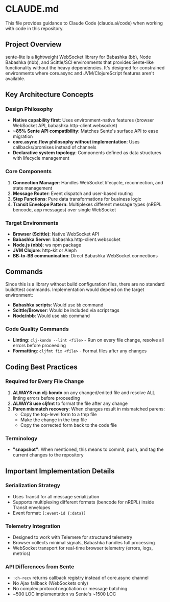 # CLAUDE.md

This file provides guidance to Claude Code (claude.ai/code) when working with code in this repository.

## Project Overview

sente-lite is a lightweight WebSocket library for Babashka (bb), Node Babashka (nbb), and Scittle/SCI environments that provides Sente-like functionality without the heavy dependencies. It's designed for constrained environments where core.async and JVM/ClojureScript features aren't available.

## Key Architecture Concepts

### Design Philosophy
- **Native capability first**: Uses environment-native features (browser WebSocket API, babashka.http-client.websocket)
- **~85% Sente API compatibility**: Matches Sente's surface API to ease migration
- **core.async.flow philosophy without implementation**: Uses callbacks/promises instead of channels
- **Declarative system topology**: Components defined as data structures with lifecycle management

### Core Components
1. **Connection Manager**: Handles WebSocket lifecycle, reconnection, and state management
2. **Message Router**: Event dispatch and user-based routing
3. **Step Functions**: Pure data transformations for business logic
4. **Transit Envelope Pattern**: Multiplexes different message types (nREPL bencode, app messages) over single WebSocket

### Target Environments
- **Browser (Scittle)**: Native WebSocket API
- **Babashka Server**: babashka.http-client.websocket
- **Node.js (nbb)**: ws npm package
- **JVM Clojure**: http-kit or Aleph
- **BB-to-BB communication**: Direct Babashka WebSocket connections

## Commands

Since this is a library without build configuration files, there are no standard build/test commands. Implementation would depend on the target environment:

- **Babashka scripts**: Would use `bb` command
- **Scittle/Browser**: Would be included via script tags
- **Node/nbb**: Would use `nbb` command

### Code Quality Commands

- **Linting**: `clj-kondo --lint <file>` - Run on every file change, resolve all errors before proceeding
- **Formatting**: `cljfmt fix <file>` - Format files after any changes

## Coding Best Practices

### Required for Every File Change
1. **ALWAYS run clj-kondo** on any changed/edited file and resolve ALL linting errors before proceeding
2. **ALWAYS use cljfmt** to format the file after any change
3. **Paren mismatch recovery**: When changes result in mismatched parens:
   - Copy the top-level form to a tmp file
   - Make the change in the tmp file
   - Copy the corrected form back to the code file

### Terminology
- **"snapshot"**: When mentioned, this means to commit, push, and tag the current changes to the repository

## Important Implementation Details

### Serialization Strategy
- Uses Transit for all message serialization
- Supports multiplexing different formats (bencode for nREPL) inside Transit envelopes
- Event format: `[:event-id {:data}]`

### Telemetry Integration
- Designed to work with Telemere for structured telemetry
- Browser collects minimal signals, Babashka handles full processing
- WebSocket transport for real-time browser telemetry (errors, logs, metrics)

### API Differences from Sente
- `:ch-recv` returns callback registry instead of core.async channel
- No Ajax fallback (WebSockets only)
- No complex protocol negotiation or message batching
- ~500 LOC implementation vs Sente's ~1500 LOC